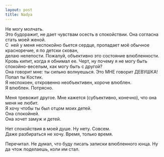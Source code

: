```yaml
--- 
layout: post
title: Nadya
---
```

<p>Не могу молчать.<br />
Это будоражит, не дает чувствам осесть в спокойствии. Она согласна стать моей женой.<br />
С  ней у меня неспокойно бьется сердце, пропадает моё обычное красноречие, я по детски скован,<br />
делаю нелепости. Пожалуй, объективно это состояние влюбленности.<br />
Кровь кипит, когда я обнимал ее. Черт, ну почему я не могу быть спокойно-веселым, как могу быть с другой?<br />
Она говорит мне: ты сильно волнуешься. Это МНЕ говорит ДЕВУШКА! Попал ты Костик.<br />
Я неспокоен, откровенно необъективен, короче влюблен.<br />
Я влюблен. Потрясно.</p>
<p>Меня тревожит другое. Мне кажется (субъективно, конечно), что она меня не любит.<br />
Я хочу чтобы ты был отцом моих детей.<br />
Она спокойней.<br />
Она хочет замуж и детей.</p>
<p>Нет спокойствия в моей душе. Ну нету. Совсем.<br />
Даже разбираться не хочу. Время, только время.</p>
<p>Перечитал. Не думал, что буду писать записки влюбленного юнца. Ну да чтож поделаешь, коли им стал.</p>
